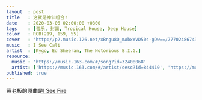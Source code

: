 ```yaml
---
layout  : post
title   : 这就是神仙组合！
date    : 2020-03-06 02:00:00 +0800
tags    : [音乐, 封面, Tropical House, Deep House]
color   : RGB(219, 159, 55)
cover   : 'http://p2.music.126.net/xBngu8O_mAbxWVD50s-gDw==/7770248674382938.jpg'
music   : I See Cali
artist  : [Kygo, Ed Sheeran, The Notorious B.I.G.]
resource:
  music : 'https://music.163.com/#/song?id=32408068'
  artist: ['https://music.163.com/#/artist/desc?id=844410', 'https://music.163.com/#/artist/desc?id=33184', 'https://music.163.com/#/artist/desc?id=44276']
published: true
---
```


黄老板的原曲是[I See Fire](https://music.163.com/#/song?id=28048693)
